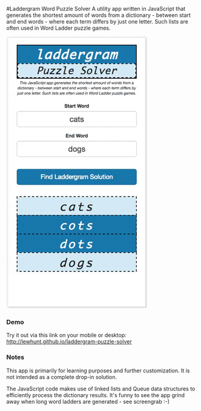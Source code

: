 #Laddergram Word Puzzle Solver
A utility app written in JavaScript that generates the shortest amount of words from a dictionary - between start and end words - where each term differs by just one letter. Such lists are often used in Word Ladder puzzle games.

![Demo](laddergram-4.gif)

### Demo
Try it out via this link on your mobile or desktop: http://lewhunt.github.io/laddergram-puzzle-solver

### Notes
This app is primarily for learning purposes and further customization. It is not intended as a complete drop-in solution.

The JavaScript code makes use of linked lists and Queue data structures to efficiently process the dictionary results. It's funny to see the app grind away when long word ladders are generated - see screengrab :-)

